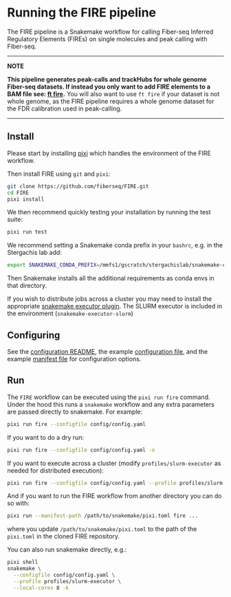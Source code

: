 # Running the FIRE pipeline

The FIRE pipeline is a Snakemake workflow for calling Fiber-seq Inferred Regulatory Elements (FIREs) on single molecules and peak calling with Fiber-seq.

---

**NOTE**

**This pipeline generates peak-calls and trackHubs for whole genome Fiber-seq datasets. If instead you only want to add FIRE elements to a BAM file see: [ft fire](../fibertools/creating/fire.md#i-just-need-the-fire-elements).** You will also want to use `ft fire` if your dataset is not whole genome, as the FIRE pipeline requires a whole genome dataset for the FDR calibration used in peak-calling.

---

## Install

Please start by installing [pixi](https://pixi.sh/latest/) which handles the environment of the FIRE workflow.

Then install FIRE using `git` and `pixi`:

```bash
git clone https://github.com/fiberseq/FIRE.git
cd FIRE
pixi install
```

We then recommend quickly testing your installation by running the test suite:

```bash
pixi run test
```

We recommend setting a Snakemake conda prefix in your `bashrc`, e.g. in the Stergachis lab add:

```bash
export SNAKEMAKE_CONDA_PREFIX=/mmfs1/gscratch/stergachislab/snakemake-conda-envs
```

Then Snakemake installs all the additional requirements as conda envs in that directory.

If you wish to distribute jobs across a cluster you may need to install the appropriate [snakemake executor plugin](https://snakemake.github.io/snakemake-plugin-catalog/). The SLURM executor is included in the environment (`snakemake-executor-slurm`)

## Configuring

See the [configuration README](https://github.com/fiberseq/FIRE/tree/main/config), the example [configuration file](https://github.com/fiberseq/FIRE/blob/main/config/config.yaml), and the example [manifest file](https://github.com/fiberseq/FIRE/blob/main/config/config.tbl) for configuration options.

## Run

The `FIRE` workflow can be executed using the `pixi run fire` command. Under the hood this runs a `snakemake` workflow and any extra parameters are passed directly to snakemake. For example:

```bash
pixi run fire --configfile config/config.yaml
```

If you want to do a dry run:

```bash
pixi run fire --configfile config/config.yaml -n
```

If you want to execute across a cluster (modify `profiles/slurm-executor` as needed for distributed execution):

```bash
pixi run fire --configfile config/config.yaml --profile profiles/slurm-executor
```

And if you want to run the FIRE workflow from another directory you can do so with:

```bash
pixi run --manifest-path /path/to/snakemake/pixi.toml fire ...
```

where you update `/path/to/snakemake/pixi.toml` to the path of the `pixi.toml` in the cloned FIRE repository.

You can also run snakemake directly, e.g.:

```bash
pixi shell
snakemake \
  --configfile config/config.yaml \
  --profile profiles/slurm-executor \
  --local-cores 8 -k
```
